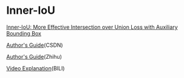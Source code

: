 # Inner-IoU
[Inner-IoU: More Effective Intersection over Union Loss with Auxiliary Bounding Box](https://arxiv.org/abs/2311.02877)

[Author's Guide](https://blog.csdn.net/qq_45911380/article/details/134320866?spm=1001.2014.3001.5502)(CSDN)

[Author's Guide](https://zhuanlan.zhihu.com/p/666039955)(Zhihu)

[Video Explanation](https://www.bilibili.com/video/BV1pz4y1A7Wt/?spm_id_from=333.337.search-card.all.click&vd_source=2fad659071d81ab5d1b972ee8b717987)(BILI)
